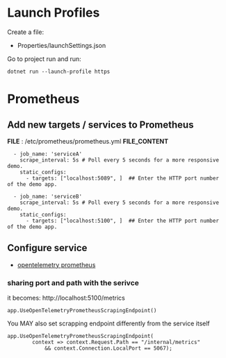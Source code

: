 
# Launch Profiles

Create a file:

- Properties/launchSettings.json

Go to project run and run:

```
dotnet run --launch-profile https
```

# Prometheus

## Add new targets / services to Prometheus

__FILE__ : /etc/prometheus/prometheus.yml
__FILE_CONTENT__
```
  - job_name: 'serviceA'
    scrape_interval: 5s # Poll every 5 seconds for a more responsive demo.
    static_configs:
      - targets: ["localhost:5089", ]  ## Enter the HTTP port number of the demo app.

  - job_name: 'serviceB'
    scrape_interval: 5s # Poll every 5 seconds for a more responsive demo.
    static_configs:
      - targets: ["localhost:5100", ]  ## Enter the HTTP port number of the demo app.
```
## Configure service

- [opentelemetry prometheus](https://github.com/open-telemetry/opentelemetry-dotnet/blob/main/src/OpenTelemetry.Exporter.Prometheus.AspNetCore/README.md)


### sharing port and path with the serivce

it becomes: http://localhost:5100/metrics

```
app.UseOpenTelemetryPrometheusScrapingEndpoint()
```

You MAY also set scrapping endpoint differently from the service itself
```
app.UseOpenTelemetryPrometheusScrapingEndpoint(
        context => context.Request.Path == "/internal/metrics"
            && context.Connection.LocalPort == 5067);

```